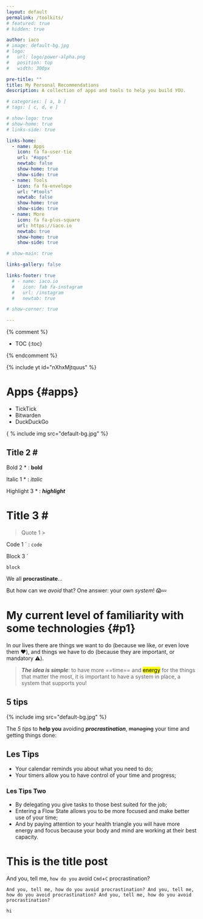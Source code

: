 ```yaml
---
layout: default
permalink: /toolkits/
# featured: true
# hidden: true

author: iaco
# image: default-bg.jpg
# logo:
#   url: logo/power-alpha.png
#   position: top
#   width: 300px

pre-title: ""
title: My Personal Recommendations
description: A collection of apps and tools to help you build YOU.

# categories: [ a, b ]
# tags: [ c, d, e ]

# show-logo: true
# show-home: true
# links-side: true

links-home:
  - name: Apps
    icon: fa fa-user-tie
    url: "#apps"
    newtab: false
    show-home: true
    show-side: true
  - name: Tools
    icon: fa fa-envelope
    url: "#tools"
    newtab: false
    show-home: true
    show-side: true
  - name: More
    icon: fa fa-plus-square
    url: https://iaco.io
    newtab: true
    show-home: true
    show-side: true

# show-main: true

links-gallery: false

links-footer: true
  # - name: iaco.io
  #   icon: fab fa-instagram
  #   url: /instagram
  #   newtab: true

# show-corner: true

---
```


{% comment %}

- TOC
{:toc}

{% endcomment %}

<!--
igtv: B1OwTHPiG5M
tweet: 1236801534240882689
tiktok: 6801989263727578373
-->

{% include yt id="nXhxMjtquus" %}

# Apps {#apps}

- TickTick
- Bitwarden
- DuckDuckGo

{ % include img src="default-bg.jpg" %}

## Title 2 \#

Bold 2 * : **bold**

Italic 1 * : *italic*

Highlight 3 * : ***highlight***

# Title 3 \#

> Quote 1 >

Code 1 \` : `code`

Block 3 \`
```
block
```

We all **procrastinate**...

But how can we *avoid* that? One answer: your own *system*! 😱💤

# My current level of familiarity with some technologies {#p1}

In our lives there are things we want to do (because we like, or even love them ❤️), and things we have to do (because they are important, or mandatory ⚠️).

> ***The idea is simple***: to have more ==time== and <mark>energy</mark> for the things that matter the most, it is important to have a system in place, a system that supports you!

## 5 tips

{% include img src="default-bg.jpg" %}

The *5 tips* to **help you** avoiding ***procrastination***, ~~managing~~ your <abbr>time and getting</abbr> things done:

## Les Tips

- Your calendar reminds you about what you need to do;
- Your timers allow you to have control of your time and progress;

### Les Tips Two

- By delegating you give tasks to those best suited for the job;
- Entering a Flow State allows you to be more focused and make better use of your time;
- And by paying attention to your health triangle you will have more energy and focus because your body and mind are working at their best capacity.

# This is the title post

And you, tell me, ```how do you``` avoid ```Cmd```+```C``` procrastination?

```
And you, tell me, how do you avoid procrastination? And you, tell me, how do you avoid procrastination? And you, tell me, how do you avoid procrastination?

hi
```

